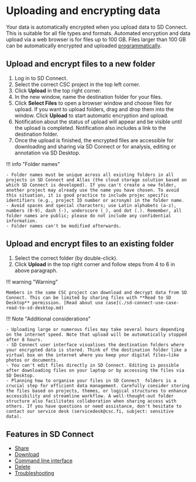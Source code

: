 # Uploading and encrypting data 

Your data is automatically encrypted when you upload data to SD Connect. This is suitable for all file types and formats. Automated encryption and data upload via a web browser is for files up to 100 GB. Files larger than 100 GB can be automatically encrypted and uploaded [programmatically](./sd-connect-command-line-interface.md).

## Upload and encrypt files to a new folder

1. Log in to SD Connect.
2. Select the correct CSC project in the top left corner.
3. Click **Upload** in the top right corner.
4. In the new window, name the destination folder for your files.
5. Click **Select Files** to open a browser window and choose files for upload. If you want to upload folders, drag and drop them into the window. Click **Upload** to start automatic encryption and upload.
6. Notification about the status of upload will appear and be visible until the upload is completed. Notification also includes a link to the destination folder.
7. Once the upload is finished, the encrypted files are accessible for downloading and sharing via SD Connect or for analysis, editing or annotation via SD Desktop.

!!! info "Folder names"
    
    - Folder names must be unique across all existing folders in all projects in SD Connect and Allas (the cloud storage solution based on which SD Connect is developed). If you can't create a new folder, another project may already use the name you have chosen. To avoid this situation, it is good practice to include projec specific identifiers (e.g., project ID number or acronym) in the folder name.
    - Avoid spaces and special characters; use Latin alphabets (a-z), numbers (0-9), dash (-), underscore (_), and dot (.). Remember, all folder names are public; please do not include any confidential information.
    - Folder names can't be modified afterwards.


## Upload and encrypt files to an existing folder

1. Select the correct folder (by double-click).
2. Click **Upload** in the top right corner and follow steps from 4 to 6 in above paragraph.


!!! warning "Warning"
    
    Members in the same CSC project can download and decrypt data from SD Connect. This can be limited by sharing files with **Read to SD Desktop** permission. [Read about use case](./sd-connect-use-case-read-to-sd-desktop.md)



!!! Note "Additional considerations"

    - Uploading large or numerous files may take several hours depending on the internet speed. Note that upload will be automatically stopped after 8 hours.
    - SD Connect user interface visualises the destination folders where your encrypted data is stored. Think of the destination folder like a virtual box on the internet where you keep your digital files—like photos or documents.
    - You can't edit files directly in SD Connect. Editing is possible after downloading files on your laptop or by accessing the files via SD Desktop.
    - Planning how to organise your files in SD Connect  folders is a crucial step for efficient data management. Carefully consider storing the files based on projects, themes, or logical structures to enhance accessibility and streamline workflow. A well-thought-out folder structure also facilitates collaboration when sharing access with others. If you have questions or need assistance, don't hesitate to contact our service desk (servicedesk@csc.fi, subject: sensitive data).

## Features in SD Connect 

* [Share](https://csc-guide-preview.rahtiapp.fi/origin/ac-sdconnectnew/data/sensitive-data/sd-connect-share/)
* [Download](https://csc-guide-preview.rahtiapp.fi/origin/ac-sdconnectnew/data/sensitive-data/sd-connect-download/)
* [Command line interface](https://github.com/CSCfi/csc-user-guide/blob/ac-test-sidenav/docs/data/sensitive-data/sd-connect-upload-for-analysis.md)
* [Delete](https://csc-guide-preview.rahtiapp.fi/origin/ac-sdconnectnew/data/sensitive-data/sd-connect-delete/)
* [Troubleshooting](https://github.com/CSCfi/csc-user-guide/blob/ac-test-sidenav/docs/data/sensitive-data/sd-connect-upload-for-analysis.md)

